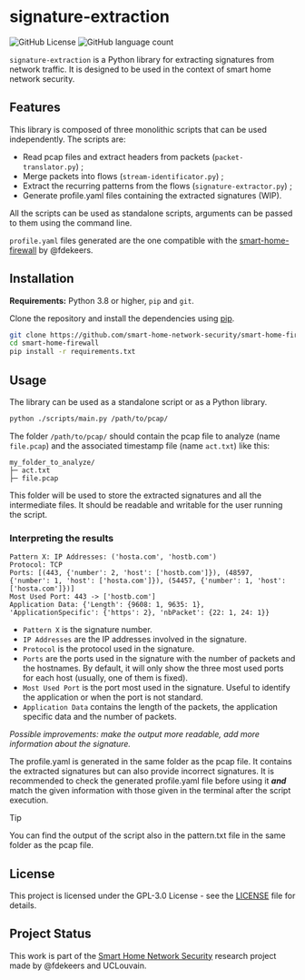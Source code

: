 # signature-extraction

![GitHub License](https://img.shields.io/github/license/smart-home-network-security/signature-extraction)
![GitHub language count](https://img.shields.io/github/languages/count/smart-home-network-security/signature-extraction)


`signature-extraction` is a Python library for extracting signatures from network traffic. It is designed to be used in the context of smart home network security.

## Features

This library is composed of three monolithic scripts that can be used independently. The scripts are:

- Read pcap files and extract headers from packets (`packet-translator.py`) ;
- Merge packets into flows (`stream-identificator.py`) ;
- Extract the recurring patterns from the flows (`signature-extractor.py`) ;
- Generate profile.yaml files containing the extracted signatures (WIP).

All the scripts can be used as standalone scripts, arguments can be passed to them using the command line.

`profile.yaml` files generated are the one compatible with the [smart-home-firewall](https://github.com/smart-home-network-security/smart-home-firewall) by @fdekeers. 

## Installation

**Requirements:** Python 3.8 or higher, `pip` and `git`.

Clone the repository and install the dependencies using [pip](https://pip.pypa.io/en/stable/).

```bash
git clone https://github.com/smart-home-network-security/smart-home-firewall
cd smart-home-firewall
pip install -r requirements.txt
```

## Usage

The library can be used as a standalone script or as a Python library.

```bash
python ./scripts/main.py /path/to/pcap/
```
The folder `/path/to/pcap/` should contain the pcap file to analyze (name `file.pcap`) and the associated timestamp file (name `act.txt`) like this:

```
my_folder_to_analyze/
├─ act.txt
├─ file.pcap
```

This folder will be used to store the extracted signatures and all the intermediate files. It should be readable and writable for the user running the script.

### Interpreting the results

```
Pattern X: IP Addresses: ('hosta.com', 'hostb.com')
Protocol: TCP
Ports: [(443, {'number': 2, 'host': ['hostb.com']}), (48597, {'number': 1, 'host': ['hosta.com']}), (54457, {'number': 1, 'host': ['hosta.com']})]
Most Used Port: 443 -> ['hostb.com']
Application Data: {'Length': {9608: 1, 9635: 1}, 'ApplicationSpecific': {'https': 2}, 'nbPacket': {22: 1, 24: 1}}
```

- `Pattern X` is the signature number.
- `IP Addresses` are the IP addresses involved in the signature.
- `Protocol` is the protocol used in the signature.
- `Ports` are the ports used in the signature with the number of packets and the hostnames. By default, it will only show the three most used ports for each host (usually, one of them is fixed).
- `Most Used Port` is the port most used in the signature. Useful to identify the application or when the port is not standard.
- `Application Data` contains the length of the packets, the application specific data and the number of packets.

*Possible improvements: make the output more readable, add more information about the signature.*

The profile.yaml is generated in the same folder as the pcap file. It contains the extracted signatures but can also provide incorrect signatures. It is recommended to check the generated profile.yaml file before using it ***and*** match the given information with those given in the terminal after the script execution.

> [!TIP]
> You can find the output of the script also in the pattern.txt file in the same folder as the pcap file.

## License

This project is licensed under the GPL-3.0 License - see the [LICENSE](LICENSE) file for details.

## Project Status

This work is part of the [Smart Home Network Security](https://github.com/smart-home-network-security) research project made by @fdekeers and UCLouvain.